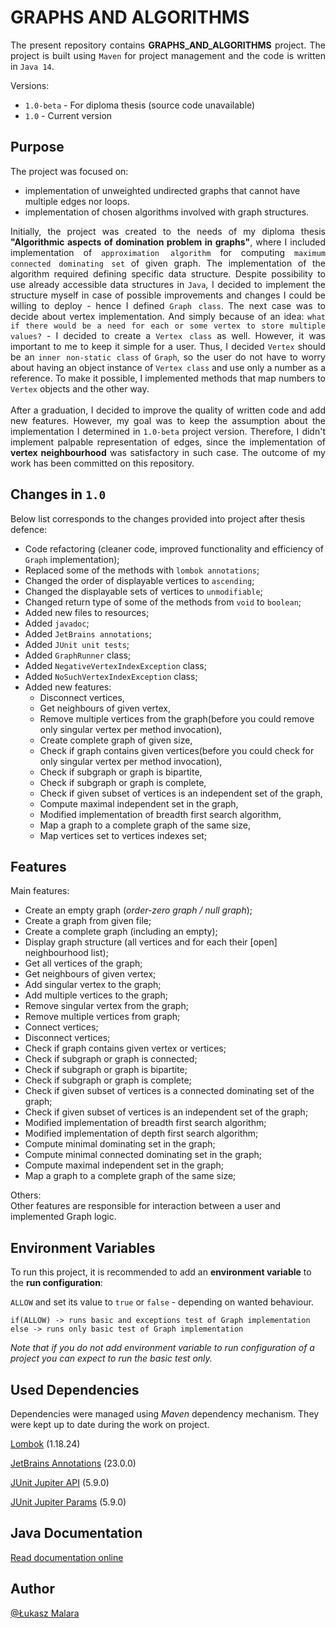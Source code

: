 
# GRAPHS AND ALGORITHMS

<p align="justify">
The present repository contains <b>GRAPHS_AND_ALGORITHMS</b> project. The project is built using 
<code>Maven</code> for project management and the code is written in <code>Java 14</code>.
</p>

Versions:
- `1.0-beta` - For diploma thesis (source code unavailable)
- `1.0` - Current version

## Purpose

The project was focused on:

- implementation of unweighted undirected graphs that cannot have multiple edges nor loops.
- implementation of chosen algorithms involved with graph structures.

<p align="justify">
Initially, the project was created to the needs of my diploma thesis 
<b>"Algorithmic aspects of domination problem in graphs"</b>, where I included implementation of 
<code>approximation algorithm</code> for computing <code>maximum connected dominating set</code> of given graph. 
The implementation of the algorithm required defining specific data structure. Despite possibility to use already accessible 
data structures in <code>Java</code>, I decided to implement the structure myself in case of possible improvements and changes 
I could be willing to deploy - hence I defined <code>Graph class</code>. The next case was to decide about vertex implementation. 
And simply because of an idea: <code>what if there would be a need for each or some vertex to store multiple values?</code> - I decided to 
create a <code>Vertex class</code> as well. However, it was important to me to keep it simple for a user.
Thus, I decided <code>Vertex</code> should be an <code>inner non-static class</code> of <code>Graph</code>, so the user 
do not have to worry about having an object instance of <code>Vertex class</code> and use only a number as a reference. 
To make it possible, I implemented methods that map numbers to <code>Vertex</code> objects and the other way.
<br>
<br>
After a graduation, I decided to improve the quality of written code and add new features. However, my goal was to keep
the assumption about the implementation I determined in <code>1.0-beta</code> project version. Therefore, I didn't 
implement palpable representation of edges, since the implementation of <b>vertex neighbourhood</b> was satisfactory in such case. 
The outcome of my work has been committed on this repository.
</p>

## Changes in `1.0`

Below list corresponds to the changes provided into project after thesis defence:
- Code refactoring (cleaner code, improved functionality and efficiency of `Graph` implementation);
- Replaced some of the methods with `lombok annotations`;
- Changed the order of displayable vertices to `ascending`;
- Changed the displayable sets of vertices to `unmodifiable`;
- Changed return type of some of the methods from `void` to `boolean`;
- Added new files to resources;
- Added `javadoc`;
- Added `JetBrains annotations`;
- Added `JUnit unit tests`;
- Added `GraphRunner` class;
- Added `NegativeVertexIndexException` class;
- Added `NoSuchVertexIndexException` class;
- Added new features:
  - Disconnect vertices,
  - Get neighbours of given vertex,
  - Remove multiple vertices from the graph(before you could remove only singular vertex per method invocation),
  - Create complete graph of given size,
  - Check if graph contains given vertices(before you could check for only singular vertex per method invocation),
  - Check if subgraph or graph is bipartite,
  - Check if subgraph or graph is complete,
  - Check if given subset of vertices is an independent set of the graph,
  - Compute maximal independent set in the graph,
  - Modified implementation of breadth first search algorithm,
  - Map a graph to a complete graph of the same size,
  - Map vertices set to vertices indexes set;

## Features

Main features:
- Create an empty graph (_order-zero graph / null graph_);
- Create a graph from given file;
- Create a complete graph (including an empty);
- Display graph structure (all vertices and for each their [open] neighbourhood list);
- Get all vertices of the  graph;
- Get neighbours of given vertex;
- Add singular vertex to the graph;
- Add multiple vertices to the graph;
- Remove singular vertex from the graph;
- Remove multiple vertices from graph;
- Connect vertices;
- Disconnect vertices;
- Check if graph contains given vertex or vertices;
- Check if subgraph or graph is connected;
- Check if subgraph or graph is bipartite;
- Check if subgraph or graph is complete;
- Check if given subset of vertices is a connected dominating set of the graph;
- Check if given subset of vertices is an independent set of the graph;
- Modified implementation of breadth first search algorithm;
- Modified implementation of depth first search algorithm;
- Compute minimal dominating set in the graph;
- Compute minimal connected dominating set in the graph;
- Compute maximal independent set in the graph;
- Map a graph to a complete graph of the same size;

Others:
<br>
Other features are responsible for interaction between a user and implemented Graph logic.

## Environment Variables

To run this project, it is recommended to add an **environment variable** to the **run configuration**:

`ALLOW`
and set its value to `true` or `false` - depending on wanted behaviour.

```
if(ALLOW) -> runs basic and exceptions test of Graph implementation
else -> runs only basic test of Graph implementation
```

_Note that if you do not add environment variable to run configuration of a project you can expect to run the basic test only._

## Used Dependencies

Dependencies were managed using _Maven_ dependency mechanism. They were kept up to date during the work on project.

[Lombok](https://projectlombok.org/) (1.18.24)

[JetBrains Annotations](https://www.jetbrains.com/help/idea/annotating-source-code.html) (23.0.0)

[JUnit Jupiter API](https://junit.org/junit5/docs/5.9.0/api/org.junit.jupiter.api/module-summary.html) (5.9.0)

[JUnit Jupiter Params](https://junit.org/junit5/docs/5.9.0/api/org.junit.jupiter.params/module-summary.html) (5.9.0)

## Java Documentation

[Read documentation online](https://lucasmalara.github.io/graphs-and-algorithms/ "Java documentation")

## Author

[@Łukasz Malara](https://github.com/lucasmalara "author")
